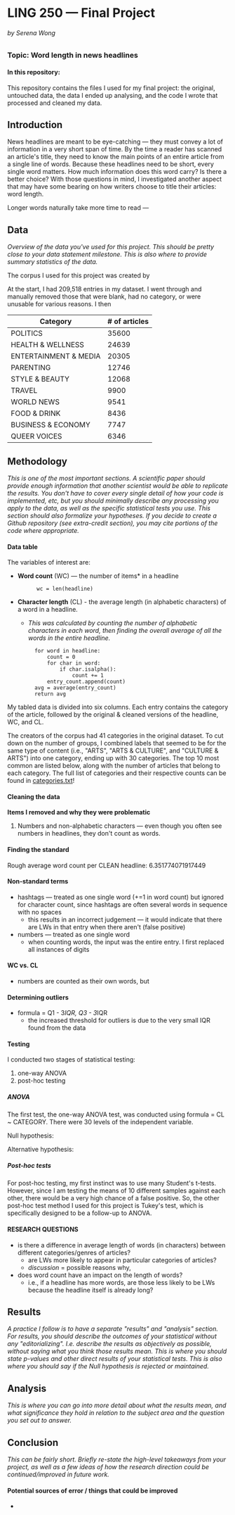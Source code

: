 # LING 250 — Final Project
###### *by Serena Wong*

### Topic: Word length in news headlines

#### In this repository:
This repository contains the files I used for my final project: the original, untouched data, the data I ended up analysing, and the code I wrote that processed and cleaned my data. 

## Introduction
News headlines are meant to be eye-catching — they must convey a lot of information in a very short span of time. By the time a reader has scanned an article's title, they need to know the main points of an entire article from a single line of words. Because these headlines need to be short, every single word matters. How much information does this word carry? Is there a better choice? With those questions in mind, I investigated another aspect that may have some bearing on how writers choose to title their articles: word length. 

Longer words naturally take more time to read — 

## Data
*Overview of the data you've used for this project. This should be pretty close to your data statement milestone. This is also where to provide summary statistics of the data.*

The corpus I used for this project was created by 

At the start, I had 209,518 entries in my dataset. I went through and manually removed those that were blank, had no category, or were unusable for various reasons. I then 

|Category|# of articles|
| -------- | ------- |
|POLITICS|35600|
|HEALTH & WELLNESS|24639|
|ENTERTAINMENT & MEDIA|20305|
|PARENTING|12746|
|STYLE & BEAUTY|12068|
|TRAVEL|9900|
|WORLD NEWS|9541|
|FOOD & DRINK|8436|
|BUSINESS & ECONOMY|7747|
|QUEER VOICES|6346|

## Methodology 
*This is one of the most important sections. A scientific paper should provide enough information that another scientist would be able to replicate the results. You don't have to cover every single detail of how your code is implemented, etc, but you should minimally describe any processing you apply to the data, as well as the specific statistical tests you use. This section should also formalize your hypotheses. If you decide to create a Github repository (see extra-credit section), you may cite portions of the code where appropriate.*

#### Data table
The variables of interest are: 
- **Word count** (WC) — the number of items* in a headline 

            wc = len(headline) 
- **Character length** (CL) - the average length (in alphabetic characters) of a word in a headline. 

    - *This was calculated by counting the number of alphabetic characters in each word, then finding the overall average of all the words in the entire headline.*

        
            for word in headline:
                count = 0
                for char in word: 
                    if char.isalpha():
                        count += 1 
                entry_count.append(count)
            avg = average(entry_count)
            return avg

My tabled data is divided into six columns. Each entry contains the category of the article, followed by the original & cleaned versions of the headline, WC, and CL. 

The creators of the corpus had 41 categories in the original dataset. To cut down on the number of groups, I combined labels that seemed to be for the same type of content (i.e., "ARTS", "ARTS & CULTURE", and "CULTURE & ARTS") into one category, ending up with 30 categories. The top 10 most common are listed below, along with the number of articles that belong to each category. The full list of categories and their respective counts can be found in [categories.txt](https://github.com/rena-w/SW-FINAL-PROJECT/blob/main/categories.txt)!

#### **Cleaning the data**

**Items I removed and why they were problematic**
1. Numbers and non-alphabetic characters — even though you often see numbers in headlines, they don't count as words.

#### **Finding the standard**
Rough average word count per CLEAN headline: 6.351774071917449

#### **Non-standard terms**
- hashtags — treated as one single word (+=1 in word count) but ignored for character count, since hashtags are often several words in sequence with no spaces
    - this results in an incorrect judgement — it would indicate that there are LWs in that entry when there aren't (false positive)
- numbers — treated as one single word
    - when counting words, the input was the entire entry. I first replaced all instances of digits

#### **WC vs. CL**
- numbers are counted as their own words, but 

#### **Determining outliers**
- formula = Q1 - 3*IQR, Q3 - 3*IQR 
    - the increased threshold for outliers is due to the very small IQR found from the data

#### **Testing**
I conducted two stages of statistical testing: 
1. one-way ANOVA
2. post-hoc testing


##### ANOVA
The first test, the one-way ANOVA test, was conducted using formula = CL ~ CATEGORY. There were 30 levels of the independent variable. 

Null hypothesis:

Alternative hypothesis:



##### Post-hoc tests
For post-hoc testing, my first instinct was to use many Student's t-tests. However, since I am testing the means of 10 different samples against each other, there would be a very high chance of a false positive. So, the other post-hoc test method I used for this project is Tukey's test, which is specifically designed to be a follow-up to ANOVA. 

#### **RESEARCH QUESTIONS**

- is there a difference in average length of words (in characters) between different categories/genres of articles?
    - are LWs more likely to appear in particular categories of articles? 
    - *discussion* = possible reasons why,
- does word count have an impact on the length of words? 
    - i.e., if a headline has more words, are those less likely to be LWs because the headline itself is already long?


## Results
*A practice I follow is to have a separate "results" and "analysis" section. For results, you should describe the outcomes of your statistical without any "editorializing". I.e. describe the results as objectively as possible, without saying what you think those results mean. This is where you should state p-values and other direct results of your statistical tests. This is also where you should say if the Null hypothesis is rejected or maintained.*

## Analysis
*This is where you can go into more detail about what the results mean, and what significance they hold in relation to the subject area and the question you set out to answer.*

## Conclusion
*This can be fairly short. Briefly re-state the high-level takeaways from your project, as well as a few ideas of how the research direction could be continued/improved in future work.*

#### **Potential sources of error / things that could be improved**
- 